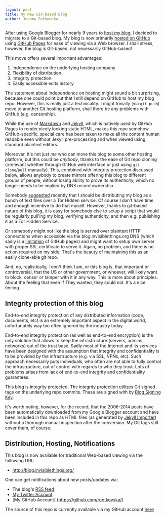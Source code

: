 ```yaml
---
layout: post
title: My New Git-based Blog
author: Joanna Rutkowska
---
```


After using Google Blogger for nearly 9 years to [host my
blog](http://theinvisiblethings.blogspot.com/), I decided to migrate to a
Git-based blog. My blog is now primarily [hosted on
GitHub](https://github.com/rootkovska/rootkovska.github.io) using [GitHub
Pages](https://pages.github.com/) for ease of viewing via a Web browser. I
shall stress, however, the blog is Git-based, not necessarily GitHub-based!

This move offers several important advantages:

1. Independence on the underlying hosting company
2. Flexibility of distribution
3. Integrity protection
4. Easily accessible edits history

The statement about independence on hosting might sound a bit surprising,
because one could point out that I still depend on GitHub to host my blog repo.
However, this is really just a technicality. I might trivially (via `git push`)
move to another Git hosting platform, shall there be any problems with GitHub
(e.g.  censorship).

While the use of [Markdown](http://en.wikipedia.org/wiki/Markdown) and
[Jekyll](http://jekyllrb.com/), which is natively used by GitHub Pages to
render nicely looking static HTML, makes this repo somehow GitHub-specific,
special care has been taken to make all the content human readable even without
Jekyll pre-processing and when viewed using standard plaintext editors.

Moreover, it's not just *me* who can move this blog to some other hosting
platform, but this could be *anybody*, thanks to the ease of Git repo cloning
(irrelevant whether through GitHub web interface or just using `git
clone`/`pull` manually). This, combined with integrity protection discussed
below, allows anybody to create mirrors offering this blog to different groups
of people, without losing ability to prove its authenticity, which no longer
needs to be implied by DNS record ownership.

Somebody [suggested](https://twitter.com/_ta0/status/562632421305507840)
recently that I should be distributing my blog as a bunch of text files over a
Tor Hidden service. Of course I don't have time and enough incentive to do that
myself. However, thanks to git-based nature of this blog, it is easy for
somebody else to setup a script that would be regularly pull'ing my blog,
verifying authenticity, and then e.g. publishing it as a Tor Hidden Service.

Or somebody might not like the blog is served over plaintext HTTP connections
when accessible via the blog.invisiblethings.org DNS (which sadly is a
[limitation](https://konklone.com/post/github-pages-now-sorta-supports-https-so-use-it)
of GitHub pages) and might want to setup own server with proper SSL certificate
to serve it. Again, no problem, and there is no action required on my side!
That's the beauty of maintaining this as an easily clone-able git repo.

And, no, realistically, I don't think I am, or this blog is, that important or
controversial, that the US or other government, or whoever, will likely want to
block, censor or tamper with it in any way. This is more about principles.
About the feeling that even if They wanted, they could not. It's a nice
feeling.


Integrity protection of this blog
----------------------------------

End-to-end integrity protection of any distributed information (code,
documents, etc) is an extremely important aspect in the digital world,
unfortunately way too often ignored by the industry today.

End-to-end integrity protection (as well as end-to-end encryption) is the only
solution that allows to keep the infrastructure (servers, admins, networks) out
of the trust base. Sadly most of the Internet and its services have been
designed with the assumption that integrity and confidentiality is to be
provided by the infrastructure (e.g. via SSL, VPNs, etc). Such approach
necessarily puts individuals, who often are not able to fully control the
infrastructure, out of control with regards to who they trust. Lots of problems
arises from lack of end-to-end integrity and confidentiality guarantees.

This blog is integrity protected. The integrity protection utilizes Git signed
tags on the underlying repo commits. These are signed with by [Blog Signing
Key](/keys/).

It's worth noting, however, for the record, that the 2006-2014 posts have been
automatically downloaded from my Google Blogger account and have been included
in this repo as HTML files (as generated by [Jekyll
Importer](http://import.jekyllrb.com/docs/blogger/)) without a thorough manual
inspection after the conversion. My Git tags still cover them, of course.


Distribution, Hosting, Notifications
-------------------------------------

This blog is now available for traditional Web-based viewing via the following URL:

* http://blog.invisiblethings.org/

One can get notifications about new posts/updates via:

* The blog's [RSS feed](/feed.xml)
* [My Twitter Account](https://twitter.com/rootkovska/)
* [My GitHub Account] (https://github.com/rootkovska/)


The source of this repo is currently available via my GitHub account
[here](https://github.com/rootkovska/rootkovska.github.io)


